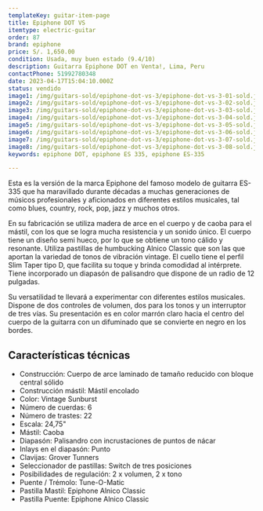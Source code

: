 ```yaml
---
templateKey: guitar-item-page
title: Epiphone DOT VS
itemtype: electric-guitar
order: 87
brand: epiphone
price: S/. 1,650.00
condition: Usada, muy buen estado (9.4/10)
description: Guitarra Epiphone DOT en Venta!, Lima, Peru
contactPhone: 51992780348
date: 2023-04-17T15:04:10.000Z
status: vendido
image1: /img/guitars-sold/epiphone-dot-vs-3/epiphone-dot-vs-3-01-sold.jpg
image2: /img/guitars-sold/epiphone-dot-vs-3/epiphone-dot-vs-3-02-sold.jpg
image3: /img/guitars-sold/epiphone-dot-vs-3/epiphone-dot-vs-3-03-sold.jpg
image4: /img/guitars-sold/epiphone-dot-vs-3/epiphone-dot-vs-3-04-sold.jpg
image5: /img/guitars-sold/epiphone-dot-vs-3/epiphone-dot-vs-3-05-sold.jpg
image6: /img/guitars-sold/epiphone-dot-vs-3/epiphone-dot-vs-3-06-sold.jpg
image7: /img/guitars-sold/epiphone-dot-vs-3/epiphone-dot-vs-3-07-sold.jpg
image8: /img/guitars-sold/epiphone-dot-vs-3/epiphone-dot-vs-3-08-sold.jpg
keywords: epiphone DOT, epiphone ES 335, epiphone ES-335

---
```

Esta es la versión de la marca Epiphone del famoso modelo de guitarra ES-335 que ha maravillado durante décadas a muchas generaciones de músicos profesionales y aficionados en diferentes estilos musicales, tal como blues, country, rock, pop, jazz y muchos otros.

En su fabricación se utiliza madera de arce en el cuerpo y de caoba para el mástil, con los que se logra mucha resistencia y un sonido único. El cuerpo tiene un diseño semi hueco, por lo que se obtiene un tono cálido y resonante.
Utiliza pastillas de humbucking Alnico Classic que son las que aportan la variedad de tonos de vibración vintage.
El cuello tiene el perfil Slim Taper tipo D, que facilita su toque y brinda comodidad al intérprete. Tiene incorporado un diapasón de palisandro que dispone de un radio de 12 pulgadas.

Su versatilidad te llevará a experimentar con diferentes estilos musicales. Dispone de dos controles de volumen, dos para los tonos y un interruptor de tres vías. Su presentación es en color marrón claro hacia el centro del cuerpo de la guitarra con un difuminado que se convierte en negro en los bordes.

## Características técnicas

* Construcción: Cuerpo de arce laminado de tamaño reducido con bloque central sólido
* Construcción mástil: Mástil encolado
* Color: Vintage Sunburst
* Número de cuerdas: 6
* Número de trastes: 22
* Escala: 24,75"
* Mástil: Caoba
* Diapasón: Palisandro con incrustaciones de puntos de nácar
* Inlays en el diapasón: Punto
* Clavijas: Grover Tunners
* Seleccionador de pastillas: Switch de tres posiciones
* Posibilidades de regulación: 2 x volumen, 2 x tono
* Puente / Trémolo: Tune-O-Matic
* Pastilla Mastil: Epiphone Alnico Classic
* Pastilla Puente: Epiphone Alnico Classic